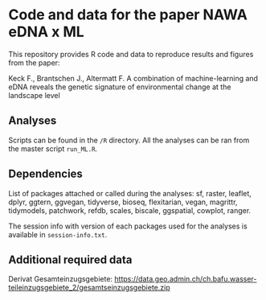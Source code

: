 
# Code and data for the paper NAWA eDNA x ML

This repository provides R code and data to reproduce results and figures from the paper:

Keck F., Brantschen J., Altermatt F.
A combination of machine-learning and eDNA reveals the genetic signature of environmental change at the landscape level


## Analyses

Scripts can be found in the `/R` directory. All the analyses can be ran from the master script `run_ML.R`.

## Dependencies

List of packages attached or called during the analyses: sf, raster, leaflet, dplyr, ggtern, ggvegan, tidyverse, bioseq, flexitarian, vegan, magrittr, tidymodels, patchwork, refdb, scales, biscale, ggspatial, cowplot, ranger.

The session info with version of each packages used for the analyses is available in `session-info.txt`.

## Additional required data

Derivat Gesamteinzugsgebiete:
https://data.geo.admin.ch/ch.bafu.wasser-teileinzugsgebiete_2/gesamtseinzugsgebiete.zip 
